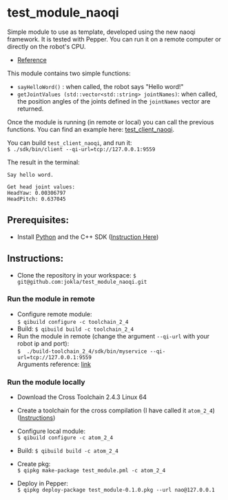 # test_module_naoqi
Simple module to use as template, developed using the new naoqi framework. It is tested with Pepper.
You can run it on a remote computer or directly on the robot's CPU.  
- [Reference](http://doc.aldebaran.com/2-4/dev/tutos/create_a_new_service.html#dev-tuto-create-service)  

This module contains two simple functions:
* `sayHelloWord()` : when called, the robot says "Hello word!"
* `getJointValues (std::vector<std::string> jointNames)`: when called, the position angles of the joints defined in the `jointNames` vector are returned.

Once the module is running (in remote or local) you can call the previous functions. You can find an example here: [test_client_naoqi](https://github.com/jokla/test_client_naoqi).  

You can build `test_client_naoqi`, and run it:  
`$ ./sdk/bin/client --qi-url=tcp://127.0.0.1:9559`

The result in the terminal:

```
Say hello word. 

Get head joint values: 
HeadYaw: 0.00306797
HeadPitch: 0.637045
```



## Prerequisites:
* Install [Python](http://doc.aldebaran.com/2-4/dev/python/install_guide.html) and the C++ SDK ([Instruction Here](http://jokla.me/robotics/install-sdk-c-naoqi/)) 



## Instructions:  
* Clone the repository in your workspace:
`$ git@github.com:jokla/test_module_naoqi.git `

### Run the module in remote

* Configure remote module:  
`$ qibuild configure -c toolchain_2_4`  
* Build:
`$ qibuild build -c toolchain_2_4`
* Run the module in remote (change the argument `--qi-url`  with your robot ip and port):  
`$  ./build-toolchain_2_4/sdk/bin/myservice --qi-url=tcp://127.0.0.1:9559`    
 Arguments reference: [link](http://doc.aldebaran.com/2-4/dev/libqi/guide/qi-app-arguments.html)

### Run the module locally 
* Download the Cross Toolchain 2.4.3 Linux 64
* Create a toolchain for the cross compilation (I have called it `atom_2_4`) ([Instructions](http://doc.aldebaran.com/2-4/dev/cpp/install_guide.html#e-compile-and-run-an-example))   

* Configure local module:  
`$ qibuild configure -c atom_2_4`  
* Build:
`$ qibuild build -c atom_2_4`
* Create pkg:  
`$ qipkg make-package test_module.pml -c atom_2_4`
* Deploy in Pepper:  
`$ qipkg deploy-package test_module-0.1.0.pkg --url nao@127.0.0.1`
